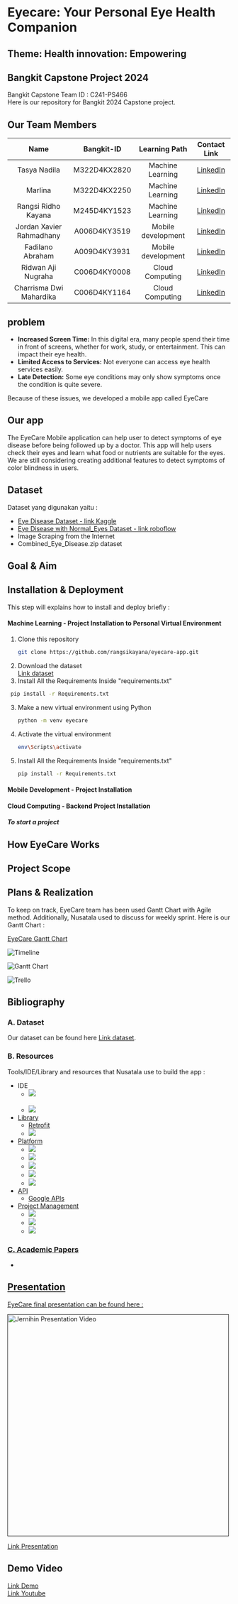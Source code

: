 # Eyecare: Your Personal Eye Health Companion
## Theme: Health innovation: Empowering
## Bangkit Capstone Project 2024

Bangkit Capstone Team ID : C241-PS466 <br>
Here is our repository for Bangkit 2024 Capstone project. 

## Our Team Members

|              Name                | Bangkit-ID   |   Learning Path    |                                                       Contact Link                                              |
| :------------------------------: | :----------: | :----------------: | :-------------------------------------------------------------------------------------------------------------: |
|           Tasya Nadila           | M322D4KX2820 |  Machine Learning  |            [LinkedIn](https://www.linkedin.com/in/tasyanadila/)                                                 |                                     
|            Marlina               | M322D4KX2250 |  Machine Learning  |                [LinkedIn](http://linkedin.com/in/marlina-)                                                      |                                     
|        Rangsi Ridho Kayana       | M245D4KY1523 |  Machine Learning  |            [LinkedIn](https://www.linkedin.com/in/rangsikayana)                                                 |
|     Jordan Xavier Rahmadhany     | A006D4KY3519 | Mobile development |                [LinkedIn](https://www.linkedin.com/in/jordan-rahmadhany-768869220/)                             |
|         Fadilano Abraham         | A009D4KY3931 | Mobile development |            [LinkedIn](http://linkedin.com/in/fadilano-abraham-1967621b3)                                        |
|          Ridwan Aji Nugraha      | C006D4KY0008 |   Cloud Computing  |                [LinkedIn](http://www.linkedin.com/in/ridwan-aji-nugraha-99a41b2b6)                              |
|      Charrisma Dwi Mahardika     | C006D4KY1164 |   Cloud Computing  |            [LinkedIn](https://www.linkedin.com/in/charrisma-dwi-mahardika-trisna-purnama-a777b3300/)            |


## problem
- **Increased Screen Time:** In this digital era, many people spend their time in front of screens, whether for work, study, or entertainment. This can impact their eye health.
- **Limited Access to Services:** Not everyone can access eye health services easily.
- **Late Detection:** Some eye conditions may only show symptoms once the condition is quite severe.

Because of these issues, we developed a mobile app called EyeCare

## Our app
The EyeCare Mobile application can help user to detect symptoms of eye disease before being followed up by a doctor. This app will help users check their eyes and learn what food or nutrients are suitable for the eyes. We are still considering creating additional features to detect symptoms of color blindness in users. 

## Dataset

Dataset yang digunakan yaitu :

- [Eye Disease Dataset - link Kaggle](https://www.kaggle.com/datasets/kondwani/eye-disease-dataset)
- [Eye Disease with Normal_Eyes Dataset - link roboflow](https://universe.roboflow.com/muhammad-risma-nqgw8/eye-diseases-7shia/dataset/7)
- Image Scraping from the Internet
- Combined_Eye_Disease.zip dataset


## Goal & Aim


## Installation & Deployment
This step will explains how to install and deploy briefly :


####  Machine Learning - Project Installation to Personal Virtual Environment
1. Clone this repository
   ```bash
   git clone https://github.com/rangsikayana/eyecare-app.git
   ```
2. Download the dataset <br>
  [Link dataset](https://drive.google.com/drive/folders/1aA--HjGDswTQ_ZdB4_ErIAOo88JergX9?usp=sharing)
3. Install All the Requirements Inside "requirements.txt"
  ```bash
   pip install -r Requirements.txt
   ```
3. Make a new virtual environment using Python
   ```bash
   python -m venv eyecare
   ```
4. Activate the virtual environment
   ```bash
   env\Scripts\activate
   ```
5. Install All the Requirements Inside "requirements.txt"
   ```bash
   pip install -r Requirements.txt
   ```


#### Mobile Development - Project Installation


#### Cloud Computing - Backend Project Installation
##### To start a project


## How EyeCare Works


## Project Scope




## Plans & Realization
To keep on track, EyeCare team has been used Gantt Chart with Agile method. Additionally, Nusatala used to discuss for weekly sprint. Here is our Gantt Chart :

<a href="" title="EyeCare Gantt Chart" target="_blank">EyeCare Gantt Chart</a>

![Timeline]()

![Gantt Chart]()

![Trello]()


## Bibliography

### A. Dataset
Our dataset can be found here [Link dataset](https://drive.google.com/drive/folders/1aA--HjGDswTQ_ZdB4_ErIAOo88JergX9?usp=sharing).
### B. Resources
Tools/IDE/Library and resources that Nusatala use to build the app :
- IDE
  - <a href="https://code.visualstudio.com/" title="Visual Studio Code" target="_blank">
    <img src="https://img.shields.io/badge/Visual%20Studio%20Code-0078d7.svg?style=for-the-badge&logo=visual-studio-code&logoColor=white" />
  </a> &nbsp;
  - <a href="https://developer.android.com/studio?gclid=CjwKCAjwp6CkBhB_EiwAlQVyxRoFRkbXTQ0TrI0w-8LEwIttlMFbOnF-vTvc_e3dJFR55kiNIDo6nhoCMj8QAvD_BwE&gclsrc=aw.ds" title="Android Studio" target="_blank">
    <img src="https://img.shields.io/badge/Android-3DDC84?style=for-the-badge&logo=android&logoColor=white" />
- Library
  - Retrofit
  - <a href="https://www.tensorflow.org/" title="Tensorflow" target="_blank">
    <img src="https://img.shields.io/badge/TensorFlow-%23FF6F00.svg?style=for-the-badge&logo=TensorFlow&logoColor=white" />
- Platform
  - <a href="https://colab.research.google.com/" title="Google Colaboratory" target="_blank">
    <img src="https://img.shields.io/badge/Colab-F9AB00?style=for-the-badge&logo=googlecolab&color=525252" />
  - <a href="https://cloud.google.com/" title="Google Cloud Platform" target="_blank">
    <img src="https://img.shields.io/badge/GoogleCloud-%234285F4.svg?style=for-the-badge&logo=google-cloud&logoColor=white" />
  - <a href="https://firebase.google.com/" title="Firebase" target="_blank">
    <img src="https://img.shields.io/badge/Firebase-039BE5?style=for-the-badge&logo=Firebase&logoColor=white" />
  - <a href="https://www.figma.com/" title="Figma" target="_blank">
    <img src="https://img.shields.io/badge/figma-%23F24E1E.svg?style=for-the-badge&logo=figma&logoColor=white" />
  - <a href="https://flask.palletsprojects.com/en/2.3.x/" title="Flask" target="_blank">
    <img src="https://img.shields.io/badge/flask-%23000.svg?style=for-the-badge&logo=flask&logoColor=white" />
- API
  - Google APIs
- Project Management
  - <a href="https://discord.com/" title="Discord" target="_blank">
    <img src="https://img.shields.io/badge/Discord-%235865F2.svg?style=for-the-badge&logo=discord&logoColor=white" />
  - <a href="https://workspace.google.com/" title="Google Workspace" target="_blank">
    <img src="https://img.shields.io/badge/Google%20Drive-4285F4?style=for-the-badge&logo=googledrive&logoColor=white" />
  - <a href="https://trello.com/" title="Trello" target="_blank">
    <img src="https://img.shields.io/badge/Trello-%23026AA7.svg?style=for-the-badge&logo=Trello&logoColor=white" />


### C. Academic Papers
- 

  
## Presentation
EyeCare final presentation can be found here :

<a href="" title="EyeCare Presentation" target="_blank">
  <img src="" alt="Jernihin Presentation Video" style="width: 500px">
</a>

[Link Presentation]()

## Demo Video
[Link Demo]()</br>
[Link Youtube]()
